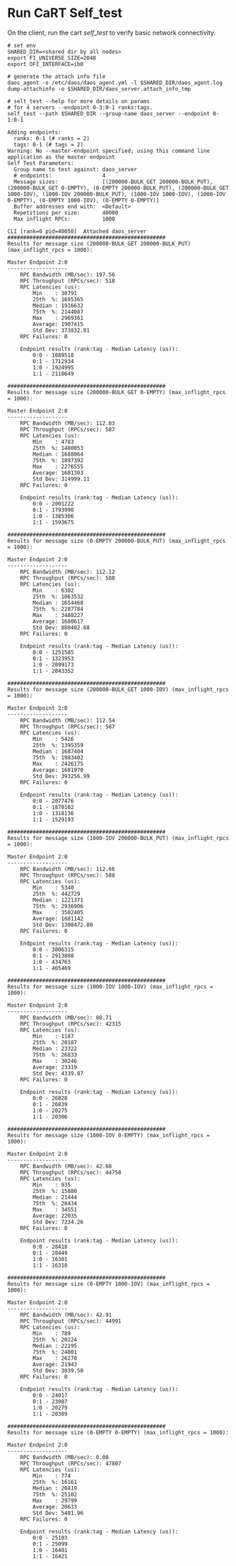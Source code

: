 # Run CaRT Self_test

On the client, run the cart *self_test* to verify basic network
connectivity.

	# set env
	SHARED_DIR=<shared dir by all nodes>
	export FI_UNIVERSE_SIZE=2048
	export OFI_INTERFACE=ib0

	# generate the attach info file
	daos_agent -o /etc/daos/daos_agent.yml -l $SHARED_DIR/daos_agent.log dump-attachinfo -o $SHARED_DIR/daos_server.attach_info_tmp

	# selt_test --help for more details on params
	# for 4 servers --endpoint 0-3:0-1 ranks:tags.
	self_test --path $SHARED_DIR --group-name daos_server --endpoint 0-1:0-1

	Adding endpoints:
	  ranks: 0-1 (# ranks = 2)
	  tags: 0-1 (# tags = 2)
	Warning: No --master-endpoint specified; using this command line application as the master endpoint
	Self Test Parameters:
	  Group name to test against: daos_server
	  # endpoints:                4
	  Message sizes:              [(200000-BULK_GET 200000-BULK_PUT), (200000-BULK_GET 0-EMPTY), (0-EMPTY 200000-BULK_PUT), (200000-BULK_GET 1000-IOV), (1000-IOV 200000-BULK_PUT), (1000-IOV 1000-IOV), (1000-IOV 0-EMPTY), (0-EMPTY 1000-IOV), (0-EMPTY 0-EMPTY)]
	  Buffer addresses end with:  <Default>
	  Repetitions per size:       40000
	  Max inflight RPCs:          1000

	CLI [rank=0 pid=40050]  Attached daos_server
	##################################################
	Results for message size (200000-BULK_GET 200000-BULK_PUT) (max_inflight_rpcs = 1000):

	Master Endpoint 2:0
	-------------------
		RPC Bandwidth (MB/sec): 197.56
		RPC Throughput (RPCs/sec): 518
		RPC Latencies (us):
			Min    : 38791
			25th  %: 1695365
			Median : 1916632
			75th  %: 2144087
			Max    : 2969361
			Average: 1907415
			Std Dev: 373832.81
		RPC Failures: 0

		Endpoint results (rank:tag - Median Latency (us)):
			0:0 - 1889518
			0:1 - 1712934
			1:0 - 1924995
			1:1 - 2110649

	##################################################
	Results for message size (200000-BULK_GET 0-EMPTY) (max_inflight_rpcs = 1000):

	Master Endpoint 2:0
	-------------------
		RPC Bandwidth (MB/sec): 112.03
		RPC Throughput (RPCs/sec): 587
		RPC Latencies (us):
			Min    : 4783
			25th  %: 1480053
			Median : 1688064
			75th  %: 1897392
			Max    : 2276555
			Average: 1681303
			Std Dev: 314999.11
		RPC Failures: 0

		Endpoint results (rank:tag - Median Latency (us)):
			0:0 - 2001222
			0:1 - 1793990
			1:0 - 1385306
			1:1 - 1593675

	##################################################
	Results for message size (0-EMPTY 200000-BULK_PUT) (max_inflight_rpcs = 1000):

	Master Endpoint 2:0
	-------------------
		RPC Bandwidth (MB/sec): 112.12
		RPC Throughput (RPCs/sec): 588
		RPC Latencies (us):
			Min    : 6302
			25th  %: 1063532
			Median : 1654468
			75th  %: 2287784
			Max    : 3488227
			Average: 1680617
			Std Dev: 880402.68
		RPC Failures: 0

		Endpoint results (rank:tag - Median Latency (us)):
			0:0 - 1251585
			0:1 - 1323953
			1:0 - 2099173
			1:1 - 2043352

	##################################################
	Results for message size (200000-BULK_GET 1000-IOV) (max_inflight_rpcs = 1000):

	Master Endpoint 2:0
	-------------------
		RPC Bandwidth (MB/sec): 112.54
		RPC Throughput (RPCs/sec): 587
		RPC Latencies (us):
			Min    : 5426
			25th  %: 1395359
			Median : 1687404
			75th  %: 1983402
			Max    : 2426175
			Average: 1681970
			Std Dev: 393256.99
		RPC Failures: 0

		Endpoint results (rank:tag - Median Latency (us)):
			0:0 - 2077476
			0:1 - 1870102
			1:0 - 1318136
			1:1 - 1529193

	##################################################
	Results for message size (1000-IOV 200000-BULK_PUT) (max_inflight_rpcs = 1000):

	Master Endpoint 2:0
	-------------------
		RPC Bandwidth (MB/sec): 112.66
		RPC Throughput (RPCs/sec): 588
		RPC Latencies (us):
			Min    : 5340
			25th  %: 442729
			Median : 1221371
			75th  %: 2936906
			Max    : 3502405
			Average: 1681142
			Std Dev: 1308472.80
		RPC Failures: 0

		Endpoint results (rank:tag - Median Latency (us)):
			0:0 - 3006315
			0:1 - 2913808
			1:0 - 434763
			1:1 - 465469

	##################################################
	Results for message size (1000-IOV 1000-IOV) (max_inflight_rpcs = 1000):

	Master Endpoint 2:0
	-------------------
		RPC Bandwidth (MB/sec): 80.71
		RPC Throughput (RPCs/sec): 42315
		RPC Latencies (us):
			Min    : 1187
			25th  %: 20187
			Median : 23322
			75th  %: 26833
			Max    : 30246
			Average: 23319
			Std Dev: 4339.87
		RPC Failures: 0

		Endpoint results (rank:tag - Median Latency (us)):
			0:0 - 26828
			0:1 - 26839
			1:0 - 20275
			1:1 - 20306

	##################################################
	Results for message size (1000-IOV 0-EMPTY) (max_inflight_rpcs = 1000):

	Master Endpoint 2:0
	-------------------
		RPC Bandwidth (MB/sec): 42.68
		RPC Throughput (RPCs/sec): 44758
		RPC Latencies (us):
			Min    : 935
			25th  %: 15880
			Median : 21444
			75th  %: 28434
			Max    : 34551
			Average: 22035
			Std Dev: 7234.26
		RPC Failures: 0

		Endpoint results (rank:tag - Median Latency (us)):
			0:0 - 28418
			0:1 - 28449
			1:0 - 16301
			1:1 - 16318

	##################################################
	Results for message size (0-EMPTY 1000-IOV) (max_inflight_rpcs = 1000):

	Master Endpoint 2:0
	-------------------
		RPC Bandwidth (MB/sec): 42.91
		RPC Throughput (RPCs/sec): 44991
		RPC Latencies (us):
			Min    : 789
			25th  %: 20224
			Median : 22195
			75th  %: 24001
			Max    : 26270
			Average: 21943
			Std Dev: 3039.50
		RPC Failures: 0

		Endpoint results (rank:tag - Median Latency (us)):
			0:0 - 24017
			0:1 - 23987
			1:0 - 20279
			1:1 - 20309

	##################################################
	Results for message size (0-EMPTY 0-EMPTY) (max_inflight_rpcs = 1000):

	Master Endpoint 2:0
	-------------------
		RPC Bandwidth (MB/sec): 0.00
		RPC Throughput (RPCs/sec): 47807
		RPC Latencies (us):
			Min    : 774
			25th  %: 16161
			Median : 20419
			75th  %: 25102
			Max    : 29799
			Average: 20633
			Std Dev: 5401.96
		RPC Failures: 0

		Endpoint results (rank:tag - Median Latency (us)):
			0:0 - 25103
			0:1 - 25099
			1:0 - 16401
			1:1 - 16421